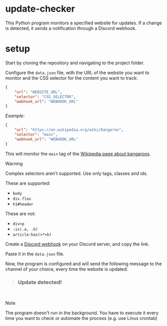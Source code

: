 # update-checker

This Python program monitors a specified website for updates. If a change is detected, it sends a notification through a Discord webhook.

# setup

Start by cloning the repository and navigating to the project folder.

Configure the `data.json` file, with the URL of the website you want to monitor and the CSS selector for the content you want to track:

```json
{
    "url": "WEBSITE_URL",
    "selector": "CSS_SELECTOR",
    "webhook_url": "WEBHOOK_URL"
}
```

_Example:_

```json
{
    "url": "https://en.wikipedia.org/wiki/Kangaroo",
    "selector": "main",
    "webhook_url": "WEBHOOK_URL"
}
```

This will monitor the `main` tag of the [Wikipedia page about kangaroos](https://en.wikipedia.org/wiki/Kangaroo).

> [!WARNING]
> Complex selectors aren't supported. Use only tags, classes and ids.
>
> These are supported:
> - `body`
> - `div.flex`
> - `h1#header`
>
> These are not:
> - `div>p`
> - `:is(.a, .b)`
> - `article:has(>*>b)`

Create a [Discord webhook](https://support.discord.com/hc/en-us/articles/228383668-Intro-to-Webhooks) on your Discord server, and copy the link.

Paste it in the `data.json` file.

Now, the program is configured and will send the following message to the channel of your choice, every time the website is updated:

> ### Update detected!

<br>

> [!NOTE]
> The program doesn't run in the background. You have to execute it every time you want to check or automate the process (e.g. use Linux crontab)
